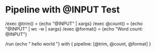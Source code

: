 # Pipeline with @INPUT Test

/exec @trim() = {echo "@INPUT" | xargs}
/exec @count() = {echo "@INPUT" | wc -w | xargs}
/exec @format() = {echo "Word count: @INPUT"}

/run {echo "  hello   world  "} with {
  pipeline: [@trim, @count, @format]
}
